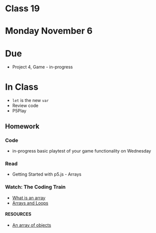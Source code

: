 # Class 19
# Monday November 6

# Due
* Project 4, Game - in-progress

# In Class
* ```let``` is the new ```var```
* Review code
* P5Play

## Homework

### Code
* in-progress basic playtest of your game functionality on Wednesday

### Read
* Getting Started with p5.js - Arrays

### Watch: The Coding Train
* [What is an array](https://www.youtube.com/watch?v=VIQoUghHSxU)
* [Arrays and Loops](https://www.youtube.com/watch?v=RXWO3mFuW-I)

#### RESOURCES
* [An array of objects](https://www.youtube.com/watch?v=fBqaA7zRO58)
